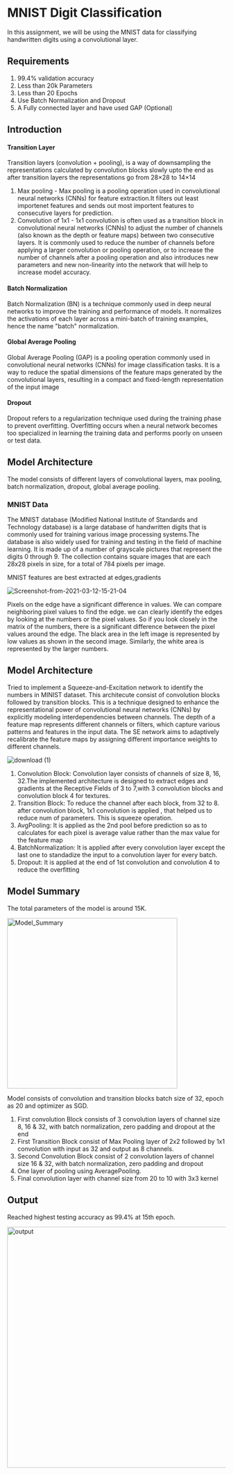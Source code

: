 # MNIST Digit Classification 

In this assignment, we will be using the MNIST data for classifying handwritten digits using a convolutional layer. 

## Requirements

1. 99.4% validation accuracy
2. Less than 20k Parameters
3. Less than 20 Epochs
4. Use Batch Normalization and Dropout
5. A Fully connected layer and have used GAP (Optional)

## Introduction

#### Transition Layer
Transition layers (convolution + pooling), is a way of downsampling the representations calculated by convolution blocks slowly upto the end as after transition layers the representations go from 28×28 to 14×14
1. Max pooling - Max pooling is a pooling operation used in convolutional neural networks (CNNs) for feature extraction.It filters out least importenet features and sends out most importent features to consecutive layers for prediction.
2. Convolution of 1x1 - 1x1 convolution is often used as a transition block in convolutional neural networks (CNNs) to adjust the number of channels (also known as the depth or feature maps) between two consecutive layers. It is commonly used to reduce the number of channels before applying a larger convolution or pooling operation, or to increase the number of channels after a pooling operation and also introduces new parameters and new non-linearity into the network that will help to increase model accuracy. 

#### Batch Normalization
Batch Normalization (BN) is a technique commonly used in deep neural networks to improve the training and performance of models. It normalizes the activations of each layer across a mini-batch of training examples, hence the name "batch" normalization.

#### Global Average Pooling
Global Average Pooling (GAP) is a pooling operation commonly used in convolutional neural networks (CNNs) for image classification tasks. It is a way to reduce the spatial dimensions of the feature maps generated by the convolutional layers, resulting in a compact and fixed-length representation of the input image
#### Dropout
Dropout refers to a regularization technique used during the training phase to prevent overfitting. Overfitting occurs when a neural network becomes too specialized in learning the training data and performs poorly on unseen or test data.

## Model Architecture
The model consists of different layers of convolutional layers, max pooling, batch normalization, dropout, global average pooling. 

### MNIST Data
The MNIST database (Modified National Institute of Standards and Technology database) is a large database of handwritten digits that is commonly used for training various image processing systems.The database is also widely used for training and testing in the field of machine learning. It is made up of a number of grayscale pictures that represent the digits 0 through 9. The collection contains square images that are each 28x28 pixels in size, for a total of 784 pixels per image.

MNIST features are best extracted at edges,gradients 

![Screenshot-from-2021-03-12-15-21-04](https://github.com/prarthanats/ERA/assets/32382676/e12f00f2-801d-47d6-a4f4-c41e07a20d17)

Pixels on the edge have a significant difference in values. We can compare neighboring pixel values to find the edge. we can clearly identify the edges by looking at the numbers or the pixel values. So if you look closely in the matrix of the numbers, there is a significant difference between the pixel values around the edge. The black area in the left image is represented by low values as shown in the second image. Similarly, the white area is represented by the larger numbers.

## Model Architecture
Tried to implement a  Squeeze-and-Excitation network to identify the numbers in MINIST dataset. This architecute consist of convolution blocks followed by transition blocks. This is a technique designed to enhance the representational power of convolutional neural networks (CNNs) by explicitly modeling interdependencies between channels. The depth of a feature map represents different channels or filters, which capture various patterns and features in the input data. The SE network aims to adaptively recalibrate the feature maps by assigning different importance weights to different channels.

![download (1)](https://github.com/prarthanats/ERA/assets/32382676/e9a09cd6-d502-495f-8db9-2f9e0464f4a0)

1. Convolution Block: Convolution layer consists of channels of size 8, 16, 32.The implemented architecture is designed to extract edges and gradients at the Receptive Fields of 3 to 7,with 3 convolution blocks and convolution block 4 for textures. 
2. Transition Block: To reduce the channel after each block, from 32 to 8. after convolution block, 1x1 convolution is applied , that helped us to reduce num of parameters. This is squeeze operation.
3. AvgPooling: It is applied as the 2nd pool before prediction so as to calculates for each pixel is average value rather than the max value for the feature map
4. BatchNormalization: It is applied after every convolution layer except the last one to standadize the input to a convolution layer for every batch. 
5. Dropout: It is applied at the end of 1st convolution and convolution 4 to reduce the overfitting

## Model Summary

The total parameters of the model is around 15K.

<img width="392" alt="Model_Summary" src="https://github.com/prarthanats/ERA/assets/32382676/9b415280-c2cf-4c20-a5f3-71acb6376d57">

Model consists of convolution and transition blocks batch size of 32, epoch as 20 and optimizer as SGD.

1. First convolution Block consists of 3 convolution layers of channel size 8, 16 & 32, with batch normalization, zero padding and dropout at the end 
2. First Transition Block consist of Max Pooling layer of 2x2 followed by 1x1 convolution with input as 32 and output as 8 channels. 
3. Second Convolution Block consist of 2 convolution layers of channel size 16 & 32, with batch normalization, zero padding and dropout
4. One layer of pooling using AveragePooling.
5. Final convolution layer with channel size from 20 to 10 with 3x3 kernel


## Output
Reached highest testing accuracy as 99.4% at 15th epoch.

<img width="554" alt="output" src="https://github.com/prarthanats/ERA/assets/32382676/e5e0cb0c-6c8d-4cd8-99ee-7274c02f182f">

